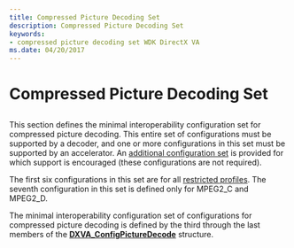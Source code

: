 ```yaml
---
title: Compressed Picture Decoding Set
description: Compressed Picture Decoding Set
keywords:
- compressed picture decoding set WDK DirectX VA
ms.date: 04/20/2017
---
```


# Compressed Picture Decoding Set


## <span id="ddk_compressed_picture_decoding_set_gg"></span><span id="DDK_COMPRESSED_PICTURE_DECODING_SET_GG"></span>


This section defines the minimal interoperability configuration set for compressed picture decoding. This entire set of configurations must be supported by a decoder, and one or more configurations in this set must be supported by an accelerator. An [additional configuration set](additional-encouraged-configuration-set.md) is provided for which support is encouraged (these configurations are not required).

The first six configurations in this set are for all [restricted profiles](restricted-profiles.md). The seventh configuration in this set is defined only for MPEG2\_C and MPEG2\_D.

The minimal interoperability configuration set of configurations for compressed picture decoding is defined by the third through the last members of the [**DXVA\_ConfigPictureDecode**](/windows-hardware/drivers/ddi/dxva/ns-dxva-_dxva_configpicturedecode) structure.

 

